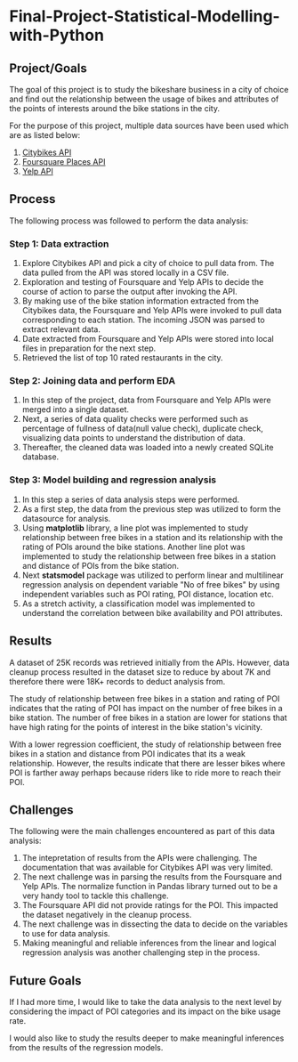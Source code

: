 
# Final-Project-Statistical-Modelling-with-Python

## Project/Goals
The goal of this project is to study the bikeshare business in a city of choice and find out the relationship between the usage of bikes and attributes of the points of interests around the bike stations in the city. 

For the purpose of this project, multiple data sources have been used which are as listed below:
    

 1. [Citybikes API](https://citybik.es/)   
 2. [Foursquare Places API](https://developer.foursquare.com/places)   
 3. [Yelp API](https://www.yelp.com/developers/documentation/v3/get_started)

## Process
The following process was followed to perform the data analysis:

### Step 1: Data extraction
    
 1. Explore Citybikes API and pick a city of choice to pull data from. The data pulled from the API was stored locally in a CSV file. 
 2. Exploration and testing of Foursquare and Yelp APIs to decide the course of action to parse the output after invoking the API.       
 3. By making use of the bike station information extracted from the Citybikes data, the Foursquare and Yelp APIs were invoked to pull data corresponding to each station. The incoming JSON was parsed to extract relevant data.        
 4. Date extracted from Foursquare and Yelp APIs were stored into local files in preparation for the next step.       
 5. Retrieved the list of top 10 rated restaurants in the city.

    
### Step 2: Joining data and perform EDA

 1. In this step of the project, data from Foursquare and Yelp APIs were merged into a single dataset.
 2. Next, a series of data quality checks were performed such as percentage of fullness of data(null value check), duplicate check, visualizing data points to understand the distribution of data. 
 3. Thereafter, the cleaned data was loaded into a newly created SQLite database.

    
### Step 3: Model building and regression analysis
    

 1. In this step a series of data analysis steps were performed.    
 2. As a first step, the data from the previous step was utilized to form the datasource for analysis. 
 3. Using **matplotlib** library, a line plot was implemented to study relationship between free bikes in a station and its relationship with the rating of POIs around the bike stations. Another line plot was implemented to study the relationship between free bikes in a station and distance of POIs from the bike station.    
 4. Next **statsmodel** package was utilized to perform linear and multilinear regression analysis on dependent variable "No of free bikes" by using independent variables such as POI rating, POI distance, location etc.
 5. As a stretch activity, a classification model was implemented to understand the correlation between bike availability and POI attributes.
    

## Results
A dataset of 25K records was retrieved initially from the APIs. However, data cleanup process resulted in the dataset size to reduce by about 7K and therefore there were 18K+ records to deduct analysis from.

The study of relationship between free bikes in a station and rating of POI indicates that the rating of POI has impact on the number of free bikes in a bike station. The number of free bikes in a station are lower for stations that have high rating for the points of interest in the bike station's vicinity.

With a lower regression coefficient, the study of relationship between free bikes in a station and distance from POI indicates that its a weak relationship. However, the results indicate that there are lesser bikes where POI is farther away perhaps because riders like to ride more to reach their POI.

## Challenges 
The following were the main challenges encountered as part of this data analysis:
    

 1. The intepretation of results from the APIs were challenging. The documentation that was available for Citybikes API was very limited.    
 2. The next challenge was in parsing the results from the Foursquare and Yelp APIs. The normalize function in Pandas library turned out to be a very handy tool to tackle this challenge.    
 3. The Foursquare API did not provide ratings for the POI. This impacted the dataset negatively in the cleanup process.    
 4. The next challenge was in dissecting the data to decide on the variables to use for data analysis.    
 5. Making meaningful and reliable inferences from the linear and logical regression analysis was another challenging step in the process.

## Future Goals
If I had more time, I would like to take the data analysis to the next level by considering the impact of POI categories and its impact on the bike usage rate. 

I would also like to study the results deeper to make meaningful inferences from the results of the regression models.

